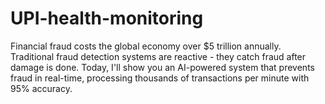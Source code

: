 # UPI-health-monitoring
Financial fraud costs the global economy over $5 trillion annually. Traditional fraud detection systems are reactive - they catch fraud after damage is done. Today, I'll show you an AI-powered system that prevents fraud in real-time, processing thousands of transactions per minute with 95% accuracy.
